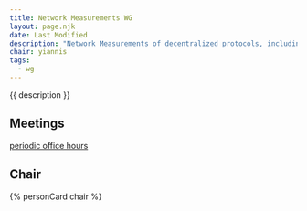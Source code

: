 ```yaml
---
title: Network Measurements WG
layout: page.njk
date: Last Modified
description: "Network Measurements of decentralized protocols, including but not limited to IPFS, libp2p, etc."
chair: yiannis
tags:
  - wg
---
```


{{ description }}

## Meetings

[periodic office hours](https://lu.ma/ipfs-network-measurements)

## Chair

{% personCard chair %}
